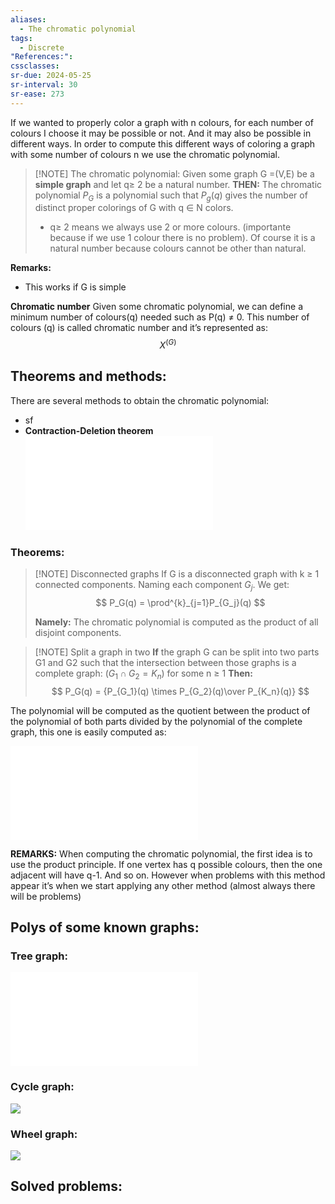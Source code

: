 ```yaml
---
aliases:
  - The chromatic polynomial
tags:
  - Discrete
"References:": 
cssclasses: 
sr-due: 2024-05-25
sr-interval: 30
sr-ease: 273
---
```

If we wanted to properly color a graph with n colours, for each number of colours I choose it may be possible or not. And it may also be possible in different ways. In order to compute this different ways of coloring a graph with some number of colours n we use the chromatic polynomial.

> [!NOTE] The chromatic polynomial: 
> Given some graph G =(V,E) be a **simple graph** and let q≥ 2 be a natural number. 
> **THEN:**
> The chromatic polynomial $P_G$ is a polynomial such that $P_g(q)$ gives the number of distinct proper colorings of G with q $\in$ N colors. 
> 
> + q≥ 2 means we always use 2 or more colours. (importante because if we use 1 colour there is no problem). Of course it is a natural number because colours cannot be other than natural. 

**Remarks:**
+ This works if G is simple 

**Chromatic number**
Given some chromatic polynomial, we can define a minimum number of colours(q) needed such as P(q) $\not =$ 0. This number of colours (q) is called chromatic number and it’s represented as: 
$$
X^{(G)}
$$

## Theorems and methods: 
There are several methods to obtain the chromatic polynomial: 
+ sf
+ **Contraction-Deletion theorem**
	![Contration Deletion theorem](20240423%20-%20104039%20-%20Theorem%20-%20Contraction-Deletion%20theorem.md)
### Theorems: 


> [!NOTE] Disconnected graphs
> If G is a disconnected graph with k ≥ 1 connected components. Naming each component $G_j$. We get: 
> $$
> P_G(q) = \prod^{k}_{j=1}P_{G_j}(q)
> $$
> 
> **Namely:** The chromatic polynomial is computed as the product of all disjoint components. 


> [!NOTE] Split a graph in two 
> **If** the graph G can be split into two parts G1 and G2 such that the intersection between those graphs is a complete graph: ($G_1 \cap G_2 = K_n)$ for some n ≥ 1
> **Then:** 
> $$
> P_G(q) = {P_{G_1}(q) \times P_{G_2}(q)\over P_{K_n}(q)}
> $$
> 

The polynomial will be computed as the quotient between the product of the polynomial of both parts divided by the polynomial of the complete graph, this one is easily computed as: 

![Chromatic polynomial of a complete graph](20240423%20-%20105604%20-%20Chromatic%20poly%20of%20a%20complete%20graph.md)

**REMARKS:**
When computing the chromatic polynomial, the first idea is to use the product principle. If one vertex has q possible colours, then the one adjacent will have q-1. And so on. However when problems with this method appear it’s when we start applying any other method (almost always there will be problems)
## Polys of some known graphs: 
### Tree graph:
![Chromatic poly of a tree graph](20240423%20-%20105748%20-%20Chromatic%20poly%20of%20a%20tree%20graph.md)

### Cycle graph: 
![](20240423%20-%20121056%20-%20Chromatic%20poly%20of%20a%20cycle%20graph..md#^7039f1)

### Wheel graph: 
![](20240423%20-%20131817%20-%20Chromatic%20poly%20of%20a%20wheel%20graph.md#^FinalSol)
## Solved problems: 
